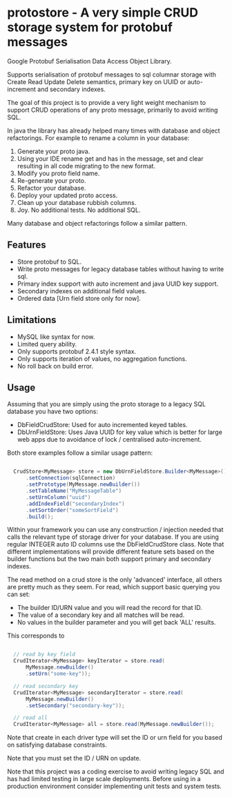 protostore - A very simple CRUD storage system for protobuf messages
====================================================================

Google Protobuf Serialisation Data Access Object Library.

Supports serialisation of protobuf messages to sql columnar storage with
Create Read Update Delete semantics, primary key on UUID or auto-increment and 
secondary indexes.

The goal of this project is to provide a very light weight mechanism to support
CRUD operations of any proto message, primarily to avoid writing SQL.

In java the library has already helped many times with database and object
refactorings. For example to rename a column in your database:

1. Generate your proto java.
2. Using your IDE rename get<Field> and has<Field> in the message, set<Field>
    and clear<Field> resulting in all code migrating to the new format.
3. Modify you proto field name.
4. Re-generate your proto.
5. Refactor your database.
6. Deploy your updated proto access.
7. Clean up your database rubbish columns.
8. Joy. No additional tests. No additional SQL.

Many database and object refactorings follow a similar pattern.

Features
--------
* Store protobuf to SQL.
* Write proto messages for legacy database tables without having to write sql.
* Primary index support with auto increment and java UUID key support.
* Secondary indexes on additional field values.
* Ordered data [Urn field store only for now].

Limitations
-----------
* MySQL like syntax for now.
* Limited query ability.
* Only supports protobuf 2.4.1 style syntax.
* Only supports iteration of values, no aggregation functions.
* No roll back on build error.


Usage
-----

Assuming that you are simply using the proto storage to a legacy SQL database
you have two options:

* DbFieldCrudStore: Used for auto incremented keyed tables.
* DbUrnFieldStore: Uses Java UUID for key value which is better for large web apps
    due to avoidance of lock / centralised auto-increment.

Both store examples follow a similar usage pattern:

```java

  CrudStore<MyMessage> store = new DbUrnFieldStore.Builder<MyMessage>()
      .setConnection(sqlConnection)
      .setPrototype(MyMessage.newBuilder())
      .setTableName("MyMessageTable")
      .setUrnColumn("uuid")
      .addIndexField("secondaryIndex")
      .setSortOrder("someSortField")
      .build();

```

Within your framework you can use any construction / injection needed that
calls the relevant type of storage driver for your database. If you are using
regular INTEGER auto ID columns use the DbFieldCrudStore class. Note that
different implementations will provide different feature sets based on the
builder functions but the two main both support primary and secondary indexes.

The read method on a crud store is the only 'advanced' interface, all others are
pretty much as they seem. For read, which support basic querying you can set:

* The builder ID/URN value and you will read the record for that ID.
* The value of a secondary key and all matches will be read.
* No values in the builder parameter and you will get back 'ALL' results.

This corresponds to

```java

  // read by key field
  CrudIterator<MyMessage> keyIterator = store.read(
      MyMessage.newBuilder()
      .setUrn("some-key"));

  // read secondary key
  CrudIterator<MyMessage> secondaryIterator = store.read(
      MyMessage.newBuilder()
      .setSecondary("secondary-key"));

  // read all
  CrudIterator<MyMessage> all = store.read(MyMessage.newBuilder());

```

Note that create in each driver type will set the ID or urn field for you based
on satisfying database constraints.

Note that you must set the ID / URN on update.

Note that this project was a coding exercise to avoid writing legacy SQL and
has had limited testing in large scale deployments. Before using in a production
environment consider implementing unit tests and system tests.




